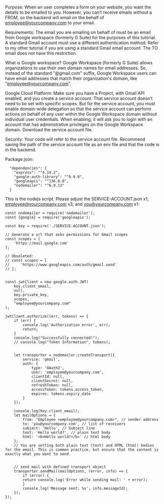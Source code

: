

Purpose: When an user completes a form on your website, you want the details to be emailed to you. However, you can’t receive emails without a FROM, so the backend will email on the behalf of employee@yourcompany.com to your email. 

Requirements:
The email you are emailing on behalf of must be an email from Google workspace (formerly G Suite) for the purposes of this tutorial. A standard Gmail account must use a different authentication method. Refer to my other tutorial if you are using a standard Gmail email account. The TO email does not have this restriction.

What is Google workspace? Google Workspace (formerly G Suite) allows organizations to use their own domain names for email addresses. So, instead of the standard "@gmail.com" suffix, Google Workspace users can have email addresses that match their organization's domain, like "employee@yourcompany.com".

Google Cloud Platform:
Make sure you have a Project, with Gmail API enabled, and you create a service account. That service account doesn’t need to be set with specific scopes. But for the service account, you must enable domain-wide delegation so that the service account can perform actions on behalf of any user within the Google Workspace domain without individual user credentials. When enabling, it will ask you to login with an account that has administrative privileges on the Google Workspace domain. Download the service account file.

Security:
Your code will refer to the service account file. Recommend saving the path of the service account file as an env file and that the code is in the backend.

Package.json:
```
  "dependencies": {  
    "express": "^4.19.2",  
    "google-auth-library": "^9.9.0",  
    "googleapis": "^136.0.0",  
    "nodemailer": "^6.9.13"  
  }
```

This is the nodejs script. Please adjust the SERVICE-ACCOUNT.json x1, employee@yourcompany.com x3, and you@yourcompany.com x1:
```
const nodemailer = require('nodemailer');  
const {google} = require('googleapis');  
  
const key = require('./SERVICE-ACCOUNT.json');  
  
// Generate a url that asks permissions for Gmail scopes  
const scopes = [  
    'https://mail.google.com'  
];  
  
// Obsoleted:  
// const scopes = [  
//     'https://www.googleapis.com/auth/gmail.send'  
// ];  
  
  
const jwtClient = new google.auth.JWT(  
    key.client_email,  
    null,  
    key.private_key,  
    scopes,  
    "employee@yourcompany.com"  
);  
  
jwtClient.authorize((err, tokens) => {  
    if (err) {  
        console.log('Authorization error', err);  
        return;  
    }  
    console.log("Successfully connected!");  
    // console.log("Token Information", tokens);  
  
  
    let transporter = nodemailer.createTransport({  
        service: 'gmail',  
        auth: {  
            type: 'OAuth2',  
            user: 'employee@yourcompany.com',  
            clientId: null,  
            clientSecret: null,  
            refreshToken: null,  
            accessToken: tokens.access_token,  
            expires: tokens.expiry_date  
        }  
    });  
  
    console.log(key.client_email);  
    let mailOptions = {  
        from: "Employee <employee@yourcompany.com>", // sender address  
        to: 'you@yourcompany.com', // list of receivers  
        subject: 'Hello', // Subject line  
        text: 'Hello world?', // plain text body  
        html: '<b>Hello world?</b>' // html body  
    };  
    // You are setting both plain text (text) and HTML (html) bodies for the email. This is common practice, but ensure that the content is exactly what you want to send.  
  
  
    // send mail with defined transport object  
    transporter.sendMail(mailOptions, (error, info) => {  
        if (error) {  
        return console.log('Error while sending mail: ' + error);  
        }  
        console.log('Message sent: %s', info.messageId);  
    });  
});
```